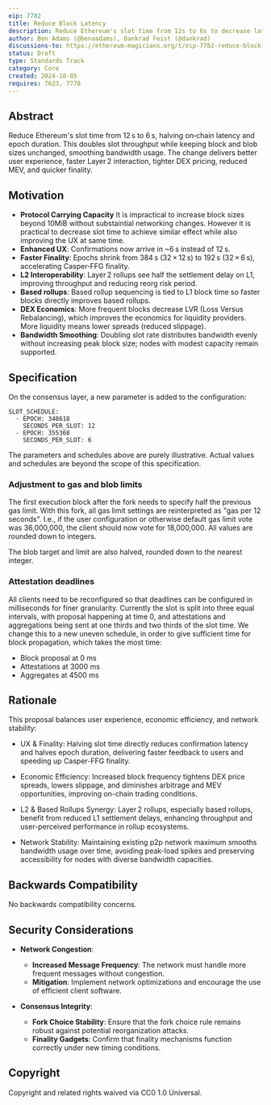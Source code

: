 ```yaml
---
eip: 7782
title: Reduce Block Latency
description: Reduce Ethereum's slot time from 12s to 6s to decrease latency by 50%, distribute bandwidth usage, and improve UX.
author: Ben Adams (@benaadams), Dankrad Feist (@dankrad)
discussions-to: https://ethereum-magicians.org/t/eip-7782-reduce-block-latency/21271
status: Draft
type: Standards Track
category: Core
created: 2024-10-05
requires: 7623, 7778
---
```


## Abstract

Reduce Ethereum's slot time from 12 s to 6 s, halving on‑chain latency and epoch duration. This doubles slot throughput while keeping block and blob sizes unchanged, smoothing bandwidth usage. The change delivers better user experience, faster Layer 2 interaction, tighter DEX pricing, reduced MEV, and quicker finality.

## Motivation

- **Protocol Carrying Capacity** It is impractical to increase block sizes beyond 10MiB without substaintial networking changes. However it is practical to decrease slot time to achieve similar effect while also improving the UX at same time.
- **Enhanced UX**: Confirmations now arrive in ~6 s instead of 12 s.
- **Faster Finality**: Epochs shrink from 384 s (32 × 12 s) to 192 s (32 × 6 s), accelerating Casper‑FFG finality.
- **L2 Interoperability**: Layer 2 rollups see half the settlement delay on L1, improving throughput and reducing reorg risk period.
- **Based rollups**: Based rollup sequencing is tied to L1 block time so faster blocks directly improves based rollups.
- **DEX Economics**: More frequent blocks decrease LVR (Loss Versus Rebalancing), which improves the economics for liquidity providers. More liquidity means lower spreads (reduced slippage).
- **Bandwidth Smoothing**: Doubling slot rate distributes bandwidth evenly without increasing peak block size; nodes with modest capacity remain supported.

## Specification

On the consensus layer, a new parameter is added to the configuration:

```
SLOT_SCHEDULE:
  - EPOCH: 348618
    SECONDS_PER_SLOT: 12
  - EPOCH: 355368
    SECONDS_PER_SLOT: 6
```

The parameters and schedules above are purely illustrative. Actual values and schedules are beyond the scope of this specification.

### Adjustment to gas and blob limits

The first execution block after the fork needs to specify half the previous gas limit. With this fork, all gas limit settings are reinterpreted as "gas per 12 seconds". I.e., if the user configuration or otherwise default gas limit vote was 36,000,000, the client should now vote for 18,000,000. All values are rounded down to integers.

The blob target and limit are also halved, rounded down to the nearest integer.

### Attestation deadlines

All clients need to be reconfigured so that deadlines can be configured in milliseconds for finer granularity. Currently the slot is split into three equal intervals, with proposal happening at time 0, and attestations and aggregations being sent at one thirds and two thirds of the slot time. We change this to a new uneven schedule, in order to give sufficient time for block propagation, which takes the most time:

- Block proposal at 0 ms
- Attestations at 3000 ms
- Aggregates at 4500 ms

## Rationale

This proposal balances user experience, economic efficiency, and network stability:

- UX & Finality: Halving slot time directly reduces confirmation latency and halves epoch duration, delivering faster feedback to users and speeding up Casper-FFG finality.

- Economic Efficiency: Increased block frequency tightens DEX price spreads, lowers slippage, and diminishes arbitrage and MEV opportunities, improving on-chain trading conditions.

- L2 & Based Rollups Synergy: Layer 2 rollups, especially based rollups, benefit from reduced L1 settlement delays, enhancing throughput and user-perceived performance in rollup ecosystems.

- Network Stability: Maintaining existing p2p network maximum smooths bandwidth usage over time, avoiding peak-load spikes and preserving accessibility for nodes with diverse bandwidth capacities.

## Backwards Compatibility

No backwards compatibility concerns.

## Security Considerations

- **Network Congestion**:

  - **Increased Message Frequency**: The network must handle more frequent messages without congestion.
  - **Mitigation**: Implement network optimizations and encourage the use of efficient client software.

- **Consensus Integrity**:

  - **Fork Choice Stability**: Ensure that the fork choice rule remains robust against potential reorganization attacks.
  - **Finality Gadgets**: Confirm that finality mechanisms function correctly under new timing conditions.

## Copyright

Copyright and related rights waived via CC0 1.0 Universal.

